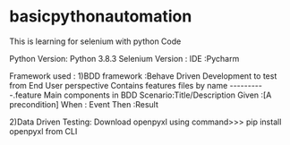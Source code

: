 # basicpythonautomation
This is learning for selenium with python  Code
  
  
  Python Version: Python 3.8.3
  Selenium Version :
  IDE :Pycharm

Framework used :
1)BDD framework :Behave Driven Development to test from End User perspective
                 Contains features files by name ----------.feature
                 Main components in BDD 
                 Scenario:Title/Description
                 Given :[A precondition]
                 When : Event 
                 Then :Result



2)Data Driven Testing:
Download openpyxl  using command>>> pip install openpyxl  from CLI 


